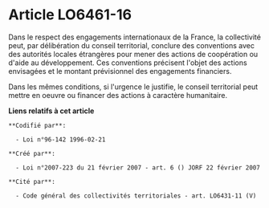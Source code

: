 # Article LO6461-16

Dans le respect des engagements internationaux de la France, la collectivité peut, par délibération du conseil territorial,
conclure des conventions avec des autorités locales étrangères pour mener des actions de coopération ou d'aide au
développement. Ces conventions précisent l'objet des actions envisagées et le montant prévisionnel des engagements
financiers.

Dans les mêmes conditions, si l'urgence le justifie, le conseil territorial peut mettre en oeuvre ou financer des actions à
caractère humanitaire.

**Liens relatifs à cet article**

	**Codifié par**:

	  - Loi n°96-142 1996-02-21

	**Créé par**:

	  - Loi n°2007-223 du 21 février 2007 - art. 6 () JORF 22 février 2007

	**Cité par**:

	  - Code général des collectivités territoriales - art. LO6431-11 (V)
